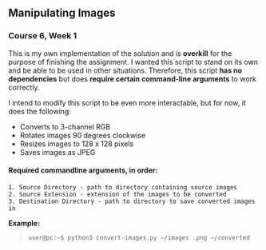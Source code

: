 ## Manipulating Images
### Course 6, Week 1

This is my own implementation of the solution and is **overkill** for the
purpose of finishing the assignment. I wanted this script to stand on
its own and be able to be used in other situations. Therefore, this
script **has no dependencies** but does **require certain command-line
arguments** to work correctly.

I intend to modify this script to be even more interactable, but for
now, it does the following:

- Converts to 3-channel RGB
- Rotates images 90 degrees clockwise
- Resizes images to 128 x 128 pixels
- Saves images as JPEG

#### Required commandline arguments, in order:
    1. Source Directory - path to directory containing source images
    2. Source Extension - extension of the images to be converted
    3. Destination Directory - path to directory to save converted images in

**Example:**
> `user@pc:~$ python3 convert-images.py ~/images .png ~/converted`
